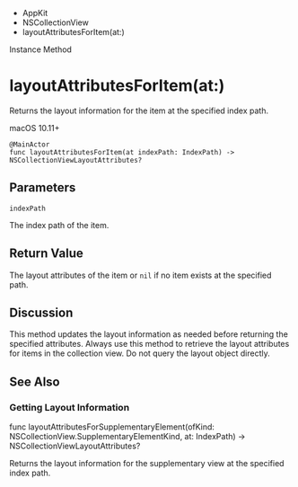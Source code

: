 

- AppKit
- NSCollectionView
-  layoutAttributesForItem(at:) 

Instance Method

# layoutAttributesForItem(at:)

Returns the layout information for the item at the specified index path.

macOS 10.11+

``` source
@MainActor
func layoutAttributesForItem(at indexPath: IndexPath) -> NSCollectionViewLayoutAttributes?
```

## Parameters 

`indexPath`  

The index path of the item.

## Return Value

The layout attributes of the item or `nil` if no item exists at the specified path.

## Discussion

This method updates the layout information as needed before returning the specified attributes. Always use this method to retrieve the layout attributes for items in the collection view. Do not query the layout object directly.

## See Also

### Getting Layout Information

func layoutAttributesForSupplementaryElement(ofKind: NSCollectionView.SupplementaryElementKind, at: IndexPath) -> NSCollectionViewLayoutAttributes?

Returns the layout information for the supplementary view at the specified index path.

